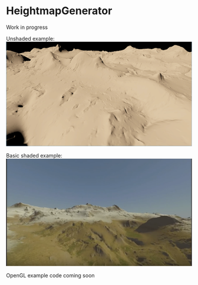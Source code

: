 # HeightmapGenerator

Work in progress 


Unshaded example:
![Screenshot](https://github.com/FredrickV/HeightmapGenerator/blob/master/resources/example_01.png "Screenshot")

Basic shaded example:
![Screenshot](https://github.com/FredrickV/HeightmapGenerator/blob/master/resources/example_02.png "Screenshot")


OpenGL example code coming soon